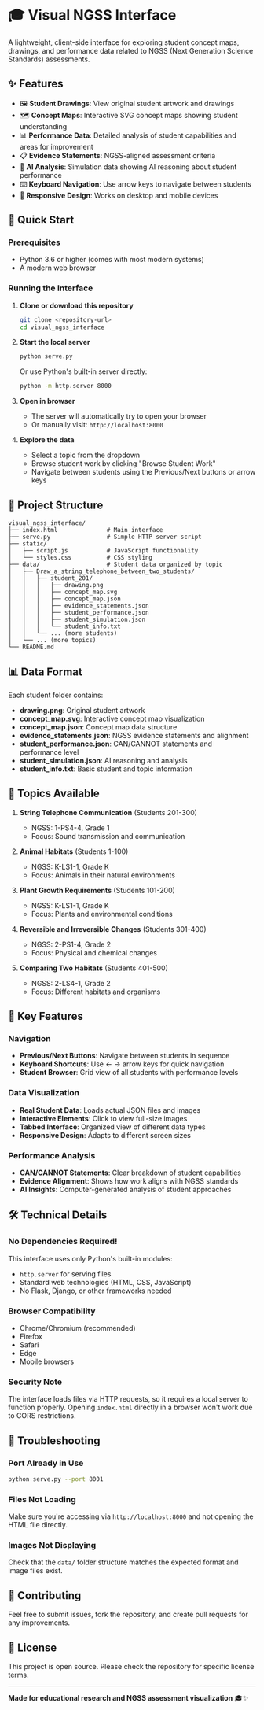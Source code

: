 # 🎓 Visual NGSS Interface

A lightweight, client-side interface for exploring student concept maps, drawings, and performance data related to NGSS (Next Generation Science Standards) assessments.

## ✨ Features

- 🖼️ **Student Drawings**: View original student artwork and drawings
- 🗺️ **Concept Maps**: Interactive SVG concept maps showing student understanding  
- 📊 **Performance Data**: Detailed analysis of student capabilities and areas for improvement
- 📋 **Evidence Statements**: NGSS-aligned assessment criteria
- 🤖 **AI Analysis**: Simulation data showing AI reasoning about student performance
- ⌨️ **Keyboard Navigation**: Use arrow keys to navigate between students
- 📱 **Responsive Design**: Works on desktop and mobile devices

## 🚀 Quick Start

### Prerequisites
- Python 3.6 or higher (comes with most modern systems)
- A modern web browser

### Running the Interface

1. **Clone or download this repository**
   ```bash
   git clone <repository-url>
   cd visual_ngss_interface
   ```

2. **Start the local server**
   ```bash
   python serve.py
   ```
   
   Or use Python's built-in server directly:
   ```bash
   python -m http.server 8000
   ```

3. **Open in browser**
   - The server will automatically try to open your browser
   - Or manually visit: `http://localhost:8000`

4. **Explore the data**
   - Select a topic from the dropdown
   - Browse student work by clicking "Browse Student Work"
   - Navigate between students using the Previous/Next buttons or arrow keys

## 📁 Project Structure

```
visual_ngss_interface/
├── index.html              # Main interface
├── serve.py                # Simple HTTP server script
├── static/
│   ├── script.js           # JavaScript functionality
│   └── styles.css          # CSS styling
├── data/                   # Student data organized by topic
│   ├── Draw_a_string_telephone_between_two_students/
│   │   ├── student_201/
│   │   │   ├── drawing.png
│   │   │   ├── concept_map.svg
│   │   │   ├── concept_map.json
│   │   │   ├── evidence_statements.json
│   │   │   ├── student_performance.json
│   │   │   ├── student_simulation.json
│   │   │   └── student_info.txt
│   │   └── ... (more students)
│   └── ... (more topics)
└── README.md
```

## 📊 Data Format

Each student folder contains:
- **drawing.png**: Original student artwork
- **concept_map.svg**: Interactive concept map visualization
- **concept_map.json**: Concept map data structure
- **evidence_statements.json**: NGSS evidence statements and alignment
- **student_performance.json**: CAN/CANNOT statements and performance level
- **student_simulation.json**: AI reasoning and analysis
- **student_info.txt**: Basic student and topic information

## 🔧 Topics Available

1. **String Telephone Communication** (Students 201-300)
   - NGSS: 1-PS4-4, Grade 1
   - Focus: Sound transmission and communication

2. **Animal Habitats** (Students 1-100) 
   - NGSS: K-LS1-1, Grade K
   - Focus: Animals in their natural environments

3. **Plant Growth Requirements** (Students 101-200)
   - NGSS: K-LS1-1, Grade K  
   - Focus: Plants and environmental conditions

4. **Reversible and Irreversible Changes** (Students 301-400)
   - NGSS: 2-PS1-4, Grade 2
   - Focus: Physical and chemical changes

5. **Comparing Two Habitats** (Students 401-500)
   - NGSS: 2-LS4-1, Grade 2
   - Focus: Different habitats and organisms

## 🎯 Key Features

### Navigation
- **Previous/Next Buttons**: Navigate between students in sequence
- **Keyboard Shortcuts**: Use ← → arrow keys for quick navigation
- **Student Browser**: Grid view of all students with performance levels

### Data Visualization
- **Real Student Data**: Loads actual JSON files and images
- **Interactive Elements**: Click to view full-size images
- **Tabbed Interface**: Organized view of different data types
- **Responsive Design**: Adapts to different screen sizes

### Performance Analysis
- **CAN/CANNOT Statements**: Clear breakdown of student capabilities
- **Evidence Alignment**: Shows how work aligns with NGSS standards
- **AI Insights**: Computer-generated analysis of student approaches

## 🛠️ Technical Details

### No Dependencies Required!
This interface uses only Python's built-in modules:
- `http.server` for serving files
- Standard web technologies (HTML, CSS, JavaScript)
- No Flask, Django, or other frameworks needed

### Browser Compatibility
- Chrome/Chromium (recommended)
- Firefox
- Safari  
- Edge
- Mobile browsers

### Security Note
The interface loads files via HTTP requests, so it requires a local server to function properly. Opening `index.html` directly in a browser won't work due to CORS restrictions.

## 🚨 Troubleshooting

### Port Already in Use
```bash
python serve.py --port 8001
```

### Files Not Loading
Make sure you're accessing via `http://localhost:8000` and not opening the HTML file directly.

### Images Not Displaying
Check that the `data/` folder structure matches the expected format and image files exist.

## 🤝 Contributing

Feel free to submit issues, fork the repository, and create pull requests for any improvements.

## 📄 License

This project is open source. Please check the repository for specific license terms.

---

**Made for educational research and NGSS assessment visualization** 🎓✨ 